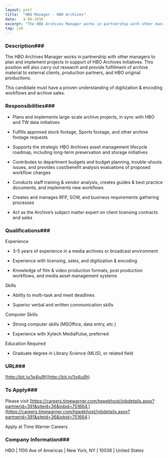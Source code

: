 ```yaml
---
layout: post
title:  "HBO Manager - HBO Archives"
date:   4-06-2016
excerpt: "The HBO Archives Manager works in partnership with other managers to plan and implement projects in support of HBO Archives initiatives. This position will also carry out research and provide fulfillment of archive material to external clients, production partners, and HBO original productions. This candidate must have a proven understanding..."
tag: job
---
```


### Description###

The HBO Archives Manager works in partnership with other managers to plan and implement projects in support of HBO Archives initiatives. This position will also carry out research and provide fulfillment of archive material to external clients, production partners, and HBO original productions.
 
This candidate must have a proven understanding of digitization & encoding workflows and archive sales.


### Responsibilities###

* Plans and implements large-scale archive projects, in sync with HBO and TW data initiatives

* Fulfills approved stock footage, Sports footage, and other archive footage requests

* Supports the strategic HBO Archives asset management lifecycle roadmap, including long-term preservation and storage initiatives

* Contributes to department budgets and budget planning, trouble-shoots issues, and provides cost/benefit analysis evaluations of proposed workflow changes

* Conducts staff training & vendor analysis, creates guides & best practice documents, and implements new workflows

* Creates and manages RFP, SOW, and business requirements gathering processes

* Act as the Archive’s subject matter expert on client licensing contracts and sales



### Qualifications###

Experience

* 3-5 years of experience in a media archives or broadcast environment

* Experience with licensing, sales, and digitization & encoding

* Knowledge of film & video production formats, post production workflows, and media asset management systems

Skills

* Ability to multi-task and meet deadlines

* Superior verbal and written communication skills

Computer Skills

* Strong computer skills (MSOffice, data entry, etc.)

* Experience with Xytech MediaPulse, preferred

Education Required

* Graduate degree in Library Science (MLIS), or related field







### URL###

[http://bit.ly/1q4iuRt](http://bit.ly/1q4iuRt)

### To Apply###

Please visit [https://careers.timewarner.com/tgwebhost/jobdetails.aspx?partnerid=391&siteid=36&jobid=751664.](https://careers.timewarner.com/tgwebhost/jobdetails.aspx?partnerid=391&siteid=36&jobid=751664.)

Apply at Time Warner Careers


### Company Information###

 HBO | 1100 Ave of Americas | New York, NY | 10036 | United States



